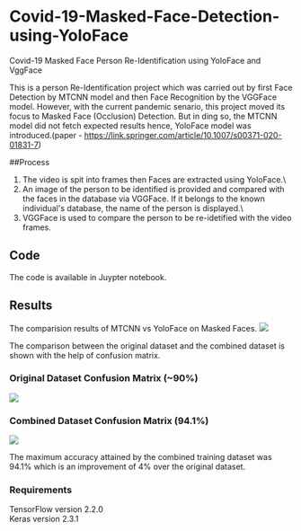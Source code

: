 # Covid-19-Masked-Face-Detection-using-YoloFace
Covid-19 Masked Face Person Re-Identification using YoloFace and VggFace

This is a person Re-Identification project which was carried out by first Face Detection by MTCNN model and then Face Recognition by the VGGFace model. However, with the current pandemic senario, this project moved its focus to Masked Face (Occlusion) Detection. But in ding so, the MTCNN model did not fetch expected results hence, YoloFace model was introduced.(paper - https://link.springer.com/article/10.1007/s00371-020-01831-7)

##Process
1) The video is spit into frames then Faces are extracted using YoloFace.\
2) An image of the person to be identified is provided and compared with the faces in the database via VGGFace. If it belongs to the known individual's database, the name of the person is displayed.\
3) VGGFace is used to compare the person to be re-idetified with the video frames.

## Code
The code is available in Juypter notebook.

## Results
The comparision results of MTCNN vs YoloFace on Masked Faces.
![](images/Val_Acc_Comparision.PNG)

The comparison between the original dataset and the combined dataset is shown with the help of confusion matrix.

### Original Dataset Confusion Matrix (~90%)

![](images/Original_Confusion_Matrix.PNG)

### Combined Dataset Confusion Matrix (94.1%)

![](images/Combined_Confusion_Matrix.PNG)

The maximum accuracy attained by the combined training dataset was 94.1% which is an improvement of 4% over the original dataset.

### Requirements

TensorFlow version 2.2.0\
Keras version 2.3.1
